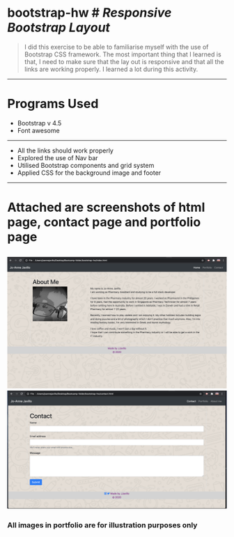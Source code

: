 # bootstrap-hw # *Responsive Bootstrap Layout*

> I did this exercise to be able to familiarise myself with the use of Bootstrap CSS framework. 
> The most important thing that I learned is that, I need to make sure that the lay out is responsive and that all the links are working properly.
> I learned a lot during this activity.


---
# Programs Used #
-  Bootstrap v 4.5
-  Font awesome
---
- All the links should work properly 
- Explored the use of Nav bar 
- Utilised Bootstrap components and grid system 
- Applied CSS for the background image and footer

---
# Attached are screenshots of html page, contact page and portfolio page #

![screenshot-of-html-page](./images/aboutme-screenshot.png)
![screenshot-of-contact-page](./images/contact-screenshot.png)
---

### All images in portfolio are for illustration purposes only ###



